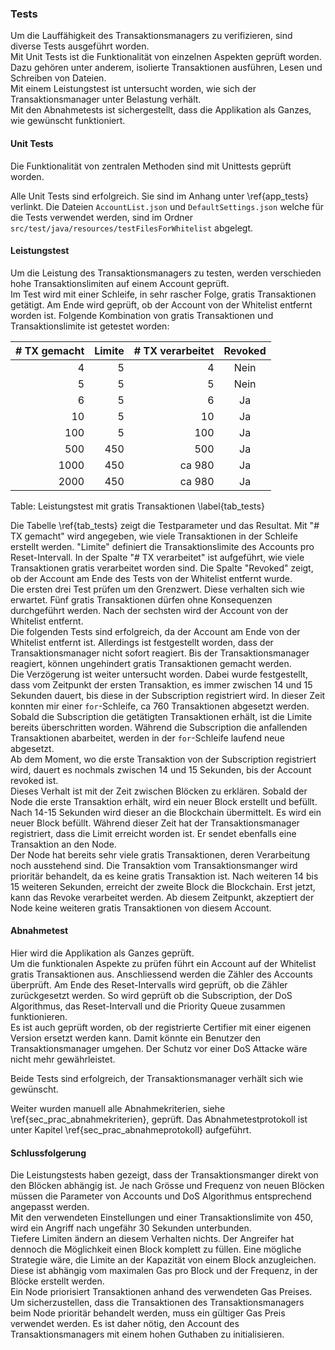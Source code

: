 
### Tests

Um die Lauffähigkeit des Transaktionsmanagers zu verifizieren, sind diverse
Tests ausgeführt worden.\
Mit Unit Tests ist die Funktionalität von einzelnen
Aspekten geprüft worden. Dazu gehören unter anderem, isolierte Transaktionen
ausführen, Lesen und Schreiben von Dateien.\
Mit einem Leistungstest ist untersucht worden, wie sich der Transaktionsmanager
unter Belastung verhält.\
Mit den Abnahmetests ist sichergestellt, dass die Applikation als Ganzes,
wie gewünscht funktioniert.

#### Unit Tests

Die Funktionalität von zentralen Methoden sind mit Unittests geprüft worden.

Alle Unit Tests sind erfolgreich. Sie sind im Anhang unter \ref{app_tests}
verlinkt. Die Dateien ```AccountList.json``` und ```DefaultSettings.json```
welche für die Tests verwendet werden, sind im Ordner ```src/test/java/resources/testFilesForWhitelist```
abgelegt. 

#### Leistungstest

Um die Leistung des Transaktionsmanagers zu testen, werden verschieden hohe
Transaktionslimiten auf einem Account geprüft.\
Im Test wird mit einer Schleife, in sehr rascher Folge, gratis Transaktionen
getätigt. Am Ende wird geprüft, ob der Account von der Whitelist entfernt worden
ist. Folgende Kombination von gratis Transaktionen und Transaktionslimite ist
getestet worden:

| # TX gemacht | Limite |  # TX verarbeitet|Revoked|
|-------:|---------:|------:|:---:|
|4|5| 4|Nein|
|5|5|5|Nein|
|6|5|6|Ja|
|10|5|10|Ja|
|100|5|100|Ja|
|500|450|500|Ja|
|1000|450|ca 980|Ja|
|2000|450|ca 980|Ja|

Table: Leistungstest mit gratis Transaktionen \label{tab_tests}

Die Tabelle \ref{tab_tests} zeigt die Testparameter und das Resultat. Mit "# TX
gemacht" wird angegeben, wie viele Transaktionen in der Schleife erstellt
werden. "Limite" definiert die Transaktionslimite des Accounts pro
Reset-Intervall. In der Spalte "# TX verarbeitet" ist aufgeführt, wie viele
Transaktionen gratis verarbeitet worden sind. Die Spalte "Revoked" zeigt, ob der
Account am Ende des Tests von der Whitelist entfernt wurde.\
Die ersten drei Test prüfen um den Grenzwert. Diese verhalten sich wie erwartet.
Fünf gratis Transaktionen dürfen ohne Konsequenzen durchgeführt werden. Nach der
sechsten wird der Account von der Whitelist entfernt.\
Die folgenden Tests sind erfolgreich, da der Account am Ende von der Whitelist
entfernt ist. Allerdings ist festgestellt worden, dass der Transaktionsmanager
nicht sofort reagiert. Bis der Transaktionsmanager reagiert, können ungehindert
gratis Transaktionen gemacht werden.\
Die Verzögerung ist weiter untersucht worden. Dabei wurde festgestellt, dass vom
Zeitpunkt der ersten Transaktion, es immer zwischen 14 und 15 Sekunden dauert,
bis diese in der Subscription registriert wird. In dieser Zeit konnten mir einer
```for```-Schleife, ca 760 Transaktionen abgesetzt werden.\
Sobald die Subscription die getätigten Transaktionen erhält, ist die Limite
bereits überschritten worden. Während die Subscription die anfallenden
Transaktionen abarbeitet, werden in der ```for```-Schleife laufend neue
abgesetzt.\
Ab dem Moment, wo die erste Transaktion von der Subscription registriert wird,
dauert es nochmals zwischen 14 und 15 Sekunden, bis der Account revoked ist.\
Dieses Verhalt ist mit der Zeit zwischen Blöcken zu erklären. Sobald der Node
die erste Transaktion erhält, wird ein neuer Block erstellt und befüllt. Nach
14-15 Sekunden wird dieser an die Blockchain übermittelt. Es wird ein neuer
Block befüllt. Während dieser Zeit hat der Transaktionsmanager registriert, dass
die Limit erreicht worden ist. Er sendet ebenfalls eine Transaktion an den
Node.\
Der Node hat bereits sehr viele gratis Transaktionen, deren Verarbeitung noch
ausstehend sind. Die Transaktion vom Transaktionsmanger wird prioritär
behandelt, da es keine gratis Transaktion ist. Nach weiteren 14 bis 15 weiteren
Sekunden, erreicht der zweite Block die Blockchain. Erst jetzt, kann das Revoke
verarbeitet werden. Ab diesem Zeitpunkt, akzeptiert der Node keine weiteren
gratis Transaktionen von diesem Account.



#### Abnahmetest

Hier wird die Applikation als Ganzes geprüft.\
Um die funktionalen Aspekte zu prüfen führt ein Account auf der Whitelist gratis
Transaktionen aus. Anschliessend werden die Zähler des Accounts überprüft. Am
Ende des Reset-Intervalls wird geprüft, ob die Zähler zurückgesetzt werden. So
wird geprüft ob die Subscription, der DoS Algorithmus, das Reset-Intervall und
die Priority Queue zusammen funktionieren.\
Es ist auch geprüft worden, ob der registrierte Certifier mit einer eigenen
Version ersetzt werden kann. Damit könnte ein Benutzer den Transaktionsmanager
umgehen. Der Schutz vor einer DoS Attacke wäre nicht mehr gewährleistet.

Beide Tests sind erfolgreich, der Transaktionsmanager verhält sich wie gewünscht.   

Weiter wurden manuell alle Abnahmekriterien, siehe
\ref{sec_prac_abnahmekriterien}, geprüft. Das Abnahmetestprotokoll ist unter
Kapitel \ref{sec_prac_abnahmeprotokoll} aufgeführt.

#### Schlussfolgerung

Die Leistungstests haben gezeigt, dass der Transaktionsmanger direkt von den
Blöcken abhängig ist. Je nach Grösse und Frequenz von neuen Blöcken müssen die
Parameter von Accounts und DoS Algorithmus entsprechend angepasst werden.\
Mit den verwendeten Einstellungen und einer Transaktionslimite von 450, wird ein
Angriff nach ungefähr 30 Sekunden unterbunden.\
Tiefere Limiten ändern an diesem Verhalten nichts. Der Angreifer hat dennoch die
Möglichkeit einen Block komplett zu füllen. Eine mögliche Strategie wäre, die
Limite an der Kapazität von einem Block anzugleichen. Diese ist abhängig vom
maximalen Gas pro Block und der Frequenz, in der Blöcke erstellt werden.\
Ein Node priorisiert Transaktionen anhand des verwendeten Gas Preises. Um
sicherzustellen, dass die Transaktionen des Transaktionsmanagers beim Node
prioritär behandelt werden, muss ein gültiger Gas Preis verwendet werden. Es ist
daher nötig, den Account des Transaktionsmanagers mit einem hohen Guthaben zu
initialisieren. 
